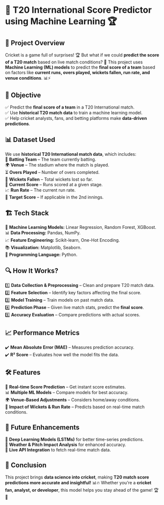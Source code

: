 
# 🏏 **T20 International Score Predictor using Machine Learning** 🏆  

## 🚀 **Project Overview**  
Cricket is a game full of surprises! 🏆 But what if we could **predict the score of a T20 match** based on live match conditions? 🤔 This project uses **Machine Learning (ML) models** to predict the **final score of a team** based on factors like **current runs, overs played, wickets fallen, run rate, and venue conditions**. 📊⚡  

## 🎯 **Objective**  
✅ Predict the **final score of a team** in a T20 International match.  
✅ Use **historical T20 match data** to train a machine learning model.  
✅ Help cricket analysts, fans, and betting platforms make **data-driven predictions**.  

## 📊 **Dataset Used**  
We use **historical T20 International match data**, which includes:  
🏏 **Batting Team** – The team currently batting.  
🌍 **Venue** – The stadium where the match is played.  
⏳ **Overs Played** – Number of overs completed.  
🦸 **Wickets Fallen** – Total wickets lost so far.  
🚀 **Current Score** – Runs scored at a given stage.  
📈 **Run Rate** – The current run rate.  
🎯 **Target Score** – If applicable in the 2nd innings.  

## 🏗 **Tech Stack**  
🧠 **Machine Learning Models:** Linear Regression, Random Forest, XGBoost.  
📊 **Data Processing:** Pandas, NumPy.  
📈 **Feature Engineering:** Scikit-learn, One-Hot Encoding.  
📚 **Visualization:** Matplotlib, Seaborn.  
🐍 **Programming Language:** Python.  

## 🔍 **How It Works?**  
1️⃣ **Data Collection & Preprocessing** – Clean and prepare T20 match data.  
2️⃣ **Feature Selection** – Identify key factors affecting the final score.  
3️⃣ **Model Training** – Train models on past match data.  
4️⃣ **Prediction Phase** – Given live match stats, predict the **final score**.  
5️⃣ **Accuracy Evaluation** – Compare predictions with actual scores.  

## 📈 **Performance Metrics**  
✔️ **Mean Absolute Error (MAE)** – Measures prediction accuracy.  
✔️ **R² Score** – Evaluates how well the model fits the data.  

## 🛠 **Features**  
🏏 **Real-time Score Prediction** – Get instant score estimates.  
📊 **Multiple ML Models** – Compare models for best accuracy.  
🌍 **Venue-Based Adjustments** – Considers home/away conditions.  
🚀 **Impact of Wickets & Run Rate** – Predicts based on real-time match conditions.  

## 🚀 **Future Enhancements**  
🔹 **Deep Learning Models (LSTMs)** for better time-series predictions.  
🔹 **Weather & Pitch Impact Analysis** for enhanced accuracy.  
🔹 **Live API Integration** to fetch real-time match data.  

## 🏁 **Conclusion**  
This project brings **data science into cricket**, making **T20 match score predictions more accurate and insightful!** 📊🔥 Whether you’re a **cricket fan, analyst, or developer**, this model helps you stay ahead of the game! 🏆🎯  

